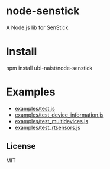 # node-senstick
A Node.js lib for SenStick

# Install
npm install ubi-naist/node-senstick

# Examples
- [examples/test.js](https://github.com/ubi-naist/node-senstick/blob/master/examples/test.js)
- [examples/test_device_information.js](https://github.com/ubi-naist/node-senstick/blob/master/examples/test_device_information.js)
- [examples/test_multidevices.js](https://github.com/ubi-naist/node-senstick/blob/master/examples/test_multidevices.js)
- [examples/test_rtsensors.js](https://github.com/ubi-naist/node-senstick/blob/master/examples/test_rtsensors.js)

## License
MIT